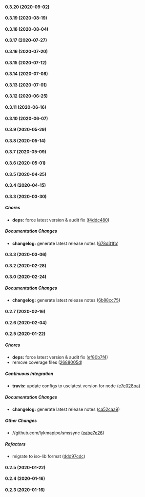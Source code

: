 #### 0.3.20 (2020-09-02)

#### 0.3.19 (2020-08-19)

#### 0.3.18 (2020-08-04)

#### 0.3.17 (2020-07-27)

#### 0.3.16 (2020-07-20)

#### 0.3.15 (2020-07-12)

#### 0.3.14 (2020-07-08)

#### 0.3.13 (2020-07-01)

#### 0.3.12 (2020-06-25)

#### 0.3.11 (2020-06-16)

#### 0.3.10 (2020-06-07)

#### 0.3.9 (2020-05-29)

#### 0.3.8 (2020-05-14)

#### 0.3.7 (2020-05-09)

#### 0.3.6 (2020-05-01)

#### 0.3.5 (2020-04-25)

#### 0.3.4 (2020-04-15)

#### 0.3.3 (2020-03-30)

##### Chores

- **deps:** force latest version & audit fix ([f4ddc480](https://github.com/lykmapipo/smssync/commit/f4ddc480fc960b463fb3bbffde7d4bb68a073353))

##### Documentation Changes

- **changelog:** generate latest release notes ([678d31fb](https://github.com/lykmapipo/smssync/commit/678d31fb3b9d7850cec7b3df08aa47e2a396c01e))

#### 0.3.3 (2020-03-06)

#### 0.3.2 (2020-02-28)

#### 0.3.0 (2020-02-24)

##### Documentation Changes

- **changelog:** generate latest release notes ([6b88cc75](https://github.com/lykmapipo/smssync/commit/6b88cc750a86969bb4087e9266ed480f2b7e15e5))

#### 0.2.7 (2020-02-16)

#### 0.2.6 (2020-02-04)

#### 0.2.5 (2020-01-22)

##### Chores

- **deps:** force latest version & audit fix ([ef80b7f4](https://github.com/lykmapipo/smssync/commit/ef80b7f4e696e6293494d490f1528ac021ef5c43))
- remove coverage files ([2688005d](https://github.com/lykmapipo/smssync/commit/2688005d5f74d3c10fda5160113b95e238648711))

##### Continuous Integration

- **travis:** update configs to uselatest version for node ([e7c028ba](https://github.com/lykmapipo/smssync/commit/e7c028badaebc4d1ba7480f3f6d04a3b6d21597e))

##### Documentation Changes

- **changelog:** generate latest release notes ([ca52caa9](https://github.com/lykmapipo/smssync/commit/ca52caa97b780e5426edff2a1d5ddb808b31e4d9))

##### Other Changes

- //github.com/lykmapipo/smssync ([eabe7e26](https://github.com/lykmapipo/smssync/commit/eabe7e261a4d10c67965658cab8fa5b703b0f29b))

##### Refactors

- migrate to iso-lib format ([ddd97cdc](https://github.com/lykmapipo/smssync/commit/ddd97cdc7da2e2e0a3a2b654a7b22f86fbd8de21))

#### 0.2.5 (2020-01-22)

#### 0.2.4 (2020-01-16)

#### 0.2.3 (2020-01-16)

